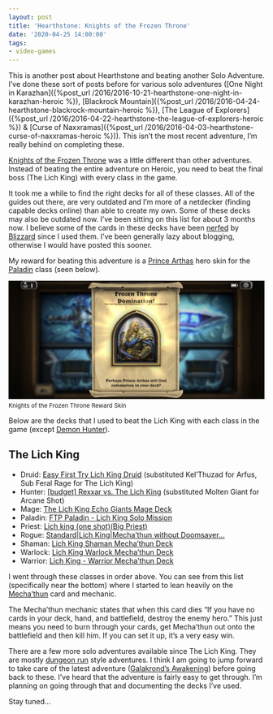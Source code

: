```yaml
---
layout: post
title: 'Hearthstone: Knights of the Frozen Throne'
date: '2020-04-25 14:00:00'
tags:
- video-games
---
```


This is another post about Hearthstone and beating another Solo Adventure. I’ve done these sort of posts before for various solo adventures ([One Night in Karazhan]({%post_url /2016/2016-10-21-hearthstone-one-night-in-karazhan-heroic %}), [Blackrock Mountain]({%post_url /2016/2016-04-24-hearthstone-blackrock-mountain-heroic %}), [The League of Explorers]({%post_url /2016/2016-04-22-hearthstone-the-league-of-explorers-heroic %}) & [Curse of Naxxramas]({%post_url /2016/2016-04-03-hearthstone-curse-of-naxxramas-heroic %})). This isn’t the most recent adventure, I’m really behind on completing these.

[Knights of the Frozen Throne](https://hearthstone.gamepedia.com/Knights_of_the_Frozen_Throne) was a little different than other adventures. Instead of beating the entire adventure on Heroic, you need to beat the final boss (The Lich King) with every class in the game.

It took me a while to find the right decks for all of these classes. All of the guides out there, are very outdated and I’m more of a netdecker (finding capable decks online) than able to create my own. Some of these decks may also be outdated now. I’ve been sitting on this list for about 3 months now. I believe some of the cards in these decks have been [nerfed](https://en.wikipedia.org/wiki/Game_balance#Nerf) by [Blizzard](https://www.blizzard.com/) since I used them. I’ve been generally lazy about blogging, otherwise I would have posted this sooner.

My reward for beating this adventure is a [Prince Arthas](https://hearthstone.gamepedia.com/Prince_Arthas) hero skin for the [Paladin](https://hearthstone.gamepedia.com/Paladin) class (seen below).

<div class="py-3">
	<div class="card shadow-sm">
		<img class="img-fluid" src="/public/images/2020/hearthstone-knights-of-the-frozen-throne/reward-skin.png">
		<div class="card-body mx-auto">
			<small>Knights of the Frozen Throne Reward Skin</small>
		</div>
	</div>
</div>

Below are the decks that I used to beat the Lich King with each class in the game (except [Demon Hunter](https://hearthstone.gamepedia.com/Demon_Hunter)).

## The Lich King

- Druid: [Easy First Try Lich King Druid](https://www.hearthpwn.com/decks/917300-easy-first-try-lich-king-druid) (substituted Kel’Thuzad for Arfus, Sub Feral Rage for The Lich King)
- Hunter: [[budget] Rexxar vs. The Lich King](https://www.hearthpwn.com/decks/917988-budget-rexxar-vs-the-lich-king) (substituted Molten Giant for Arcane Shot)
- Mage: [The Lich King Echo Giants Mage Deck](https://www.icy-veins.com/hearthstone/the-lich-king-echo-giants-mage-deck)
- Paladin: [FTP Paladin - Lich King Solo Mission](https://www.hearthpwn.com/decks/1286704-ftp-paladin-lich-king-solo-mission)
- Priest: [Lich king (one shot)(Big Priest)](https://www.hearthpwn.com/decks/917277-lich-king-one-shot-big-priest)
- Rogue: [Standard\|Lich King\|Mecha’thun without Doomsayer…](https://www.hearthpwn.com/decks/1311245-standard-lich-king-mechathun-without-doomsayer)
- Shaman: [Lich King Shaman Mecha’thun Deck](https://www.hearthpwn.com/decks/1328963-lich-king-shaman-mechathun-deck)
- Warlock: [Lich King Warlock Mecha’thun Deck](https://www.hearthpwn.com/decks/1328876-lich-king-warlock-mechathun-deck)
- Warrior: [Lich King - Warrior Mecha’thun Deck](https://www.hearthpwn.com/decks/1328798-lich-king-warrior-mechathun-deck)

I went through these classes in order above. You can see from this list (specifically near the bottom) where I started to lean heavily on the [Mecha’thun](https://www.hearthpwn.com/cards/89877-mechathun) card and mechanic.

The Mecha’thun mechanic states that when this card dies “If you have no cards in your deck, hand, and battlefield, destroy the enemy hero.” This just means you need to burn through your cards, get Mecha’thun out onto the battlefield and then kill him. If you can set it up, it’s a very easy win.

There are a few more solo adventures available since The Lich King. They are mostly [dungeon run](https://hearthstone.gamepedia.com/Dungeon_Run) style adventures. I think I am going to jump forward to take care of the latest adventure ([Galakrond’s Awakening](https://hearthstone.gamepedia.com/Galakrond%27s_Awakening)) before going back to these. I’ve heard that the adventure is fairly easy to get through. I’m planning on going through that and documenting the decks I’ve used.

Stay tuned…

